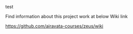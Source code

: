 
test

Find information about this project work at below Wiki link

https://github.com/airavata-courses/zeus/wiki

